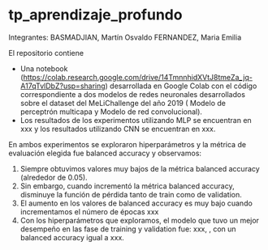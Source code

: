 # tp_aprendizaje_profundo

Integrantes:
BASMADJIAN, Martín Osvaldo
FERNANDEZ, Maria Emilia
 
El repositorio contiene
- Una notebook (https://colab.research.google.com/drive/14TmnnhidXVtJ8tmeZa_jq-A17qTvlDbZ?usp=sharing) desarrollada en Google Colab con el código correspondiente a dos modelos de redes neuronales desarrollados sobre el dataset del MeLiChallenge del año 2019 ( Modelo de perceptrón multicapa y Modelo de red convolucional).
- Los resultados de los experimentos utilizando MLP se encuentran en xxx y los resultados utilizando CNN se encuentran en xxx.
 
En ambos experimentos se exploraron hiperparámetros y la métrica de evaluación elegida fue balanced accuracy y observamos:
1. Siempre obtuvimos valores muy bajos de la métrica balanced accuracy (alrededor de 0.05).
2. Sin embargo, cuando incrementó la métrica balanced accuracy, disminuye la función de pérdida tanto de train como de validation.
3. El aumento en los valores de balanced accuracy es muy bajo cuando incrementamos el número de épocas xxx
4. Con los hiperparámetros que exploramos, el modelo que tuvo un mejor desempeño en las fase de training y validation fue: xxx, , con un balanced accuracy igual a xxx.
